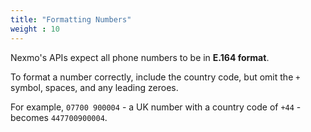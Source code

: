 ```yaml
---
title: "Formatting Numbers"
weight : 10
---
```


Nexmo's APIs expect all phone numbers to be in **E.164 format**.

To format a number correctly, include the country code, but omit the `+` symbol, spaces, and any leading zeroes.

For example, `07700 900004` - a UK number with a country code of `+44` - becomes `447700900004`.